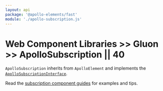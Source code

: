 ```yaml
---
layout: api
package: '@apollo-elements/fast'
module: './apollo-subscription.js'
---
```

# Web Component Libraries >> Gluon >> ApolloSubscription || 40

`ApolloSubscription` inherits from `ApolloElement` and implements the [`ApolloSubscriptionInterface`](/api/interfaces/subscription/).

Read the [subscription component guides](../../../../guides/building-apps/subscriptions/) for examples and tips.
